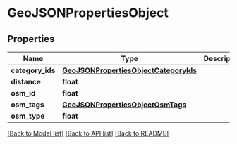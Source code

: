 # GeoJSONPropertiesObject

## Properties
Name | Type | Description | Notes
------------ | ------------- | ------------- | -------------
**category_ids** | [**GeoJSONPropertiesObjectCategoryIds**](GeoJSONPropertiesObjectCategoryIds.md) |  | [optional] 
**distance** | **float** |  | [optional] 
**osm_id** | **float** |  | [optional] 
**osm_tags** | [**GeoJSONPropertiesObjectOsmTags**](GeoJSONPropertiesObjectOsmTags.md) |  | [optional] 
**osm_type** | **float** |  | [optional] 

[[Back to Model list]](../README.md#documentation_for_models) [[Back to API list]](../README.md#documentation_for_api_endpoints) [[Back to README]](../README.md)

